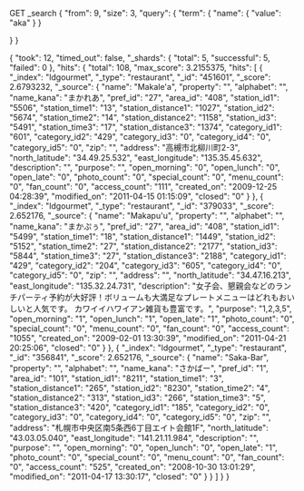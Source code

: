 GET _search
{
  "from": 9,
  "size": 3, 
  "query": {
    "term": {
      "name": {
        "value": "aka"
      }
    }
    
  }
}


{
   "took": 12,
   "timed_out": false,
   "_shards": {
      "total": 5,
      "successful": 5,
      "failed": 0
   },
   "hits": {
      "total": 108,
      "max_score": 3.2155375,
      "hits": [
         {
            "_index": "ldgourmet",
            "_type": "restaurant",
            "_id": "451601",
            "_score": 2.6793232,
            "_source": {
               "name": "Makale'a",
               "property": "",
               "alphabet": "",
               "name_kana": "まかれあ",
               "pref_id": "27",
               "area_id": "408",
               "station_id1": "5506",
               "station_time1": "13",
               "station_distance1": "1027",
               "station_id2": "5674",
               "station_time2": "14",
               "station_distance2": "1158",
               "station_id3": "5491",
               "station_time3": "17",
               "station_distance3": "1374",
               "category_id1": "601",
               "category_id2": "429",
               "category_id3": "0",
               "category_id4": "0",
               "category_id5": "0",
               "zip": "",
               "address": "高槻市北柳川町2-3",
               "north_latitude": "34.49.25.532",
               "east_longitude": "135.35.45.632",
               "description": "",
               "purpose": "",
               "open_morning": "0",
               "open_lunch": "0",
               "open_late": "0",
               "photo_count": "0",
               "special_count": "0",
               "menu_count": "0",
               "fan_count": "0",
               "access_count": "111",
               "created_on": "2009-12-25 04:28:39",
               "modified_on": "2011-04-15 01:15:09",
               "closed": "0"
            }
         },
         {
            "_index": "ldgourmet",
            "_type": "restaurant",
            "_id": "379033",
            "_score": 2.652176,
            "_source": {
               "name": "Makapu'u",
               "property": "",
               "alphabet": "",
               "name_kana": "まかぷぅ",
               "pref_id": "27",
               "area_id": "408",
               "station_id1": "5499",
               "station_time1": "18",
               "station_distance1": "1449",
               "station_id2": "5152",
               "station_time2": "27",
               "station_distance2": "2177",
               "station_id3": "5844",
               "station_time3": "27",
               "station_distance3": "2188",
               "category_id1": "429",
               "category_id2": "204",
               "category_id3": "605",
               "category_id4": "0",
               "category_id5": "0",
               "zip": "",
               "address": "",
               "north_latitude": "34.47.16.213",
               "east_longitude": "135.32.24.731",
               "description": "女子会、懇親会などのランチパーティ予約が大好評！ボリュームも大満足なプレートメニューはどれもおいしいと人気です。  カワイイハワイアン雑貨も豊富です。",
               "purpose": "1,2,3,5",
               "open_morning": "1",
               "open_lunch": "1",
               "open_late": "1",
               "photo_count": "0",
               "special_count": "0",
               "menu_count": "0",
               "fan_count": "0",
               "access_count": "1055",
               "created_on": "2009-02-01 13:30:39",
               "modified_on": "2011-04-21 20:25:06",
               "closed": "0"
            }
         },
         {
            "_index": "ldgourmet",
            "_type": "restaurant",
            "_id": "356841",
            "_score": 2.652176,
            "_source": {
               "name": "Saka-Bar",
               "property": "",
               "alphabet": "",
               "name_kana": "さかばー",
               "pref_id": "1",
               "area_id": "101",
               "station_id1": "8211",
               "station_time1": "3",
               "station_distance1": "265",
               "station_id2": "8230",
               "station_time2": "4",
               "station_distance2": "313",
               "station_id3": "266",
               "station_time3": "5",
               "station_distance3": "420",
               "category_id1": "185",
               "category_id2": "0",
               "category_id3": "0",
               "category_id4": "0",
               "category_id5": "0",
               "zip": "",
               "address": "札幌市中央区南5条西6丁目エイト会館1F",
               "north_latitude": "43.03.05.040",
               "east_longitude": "141.21.11.984",
               "description": "",
               "purpose": "",
               "open_morning": "0",
               "open_lunch": "0",
               "open_late": "1",
               "photo_count": "0",
               "special_count": "0",
               "menu_count": "0",
               "fan_count": "0",
               "access_count": "525",
               "created_on": "2008-10-30 13:01:29",
               "modified_on": "2011-04-17 13:30:17",
               "closed": "0"
            }
         }
      ]
   }
}
